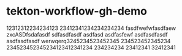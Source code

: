 # tekton-workflow-gh-demo

12312312234234123
23412341234234234234
fasdfwefwfasdfaew
zxcASDfsdafasdf
sdfasdfasdf
asdfasd 
asdfasfewf
asdfasdfasdf
asdfasdfasdf
werwqerq3245234523452345
234523452345234
234523452345234123412341234
234234234
23412341
32412341
